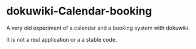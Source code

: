 # dokuwiki-Calendar-booking
A very old experiment of a calendar and a booking system with dokuwiki.

It is not a real application or a a stable code.
